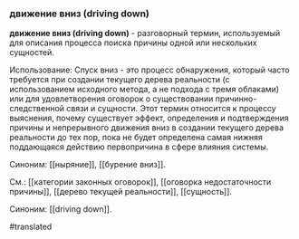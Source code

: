 ### движение вниз (driving down)

**движение вниз (driving down)** - разговорный термин, используемый для описания процесса поиска причины одной или нескольких сущностей.

Использование: Спуск вниз - это процесс обнаружения, который часто требуется при создании текущего дерева реальности (с использованием исходного метода, а не подхода с тремя облаками) или для удовлетворения оговорок о существовании причинно-следственной связи и сущности. Этот термин относится к процессу выяснения, почему существует эффект, определения и подтверждения причины и непрерывного движения вниз в создании текущего дерева реальности до тех пор, пока не будет определена самая нижняя поддающаяся действию первопричина в сфере влияния системы.

Синоним: [[ныряние]], [[бурение вниз]].

См.: [[категории законных оговорок]], [[оговорка недостаточности причины]], [[дерево текущей реальности]], [[сущность]].

Синоним: [[driving down]].

#translated
